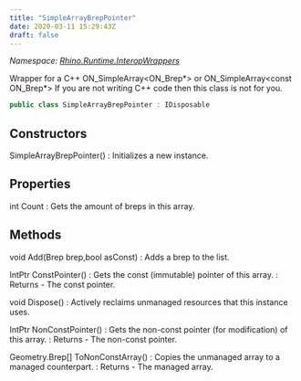 ```yaml
---
title: "SimpleArrayBrepPointer"
date: 2020-03-11 15:29:43Z
draft: false
---
```


*Namespace: [Rhino.Runtime.InteropWrappers](../)*

Wrapper for a C++ ON_SimpleArray<ON_Brep*> or ON_SimpleArray<const ON_Brep*>
   If you are not writing C++ code then this class is not for you.
```cs
public class SimpleArrayBrepPointer : IDisposable
```
## Constructors

SimpleArrayBrepPointer()
: Initializes a new  instance.
## Properties

int Count
: Gets the amount of breps in this array.
## Methods

void Add(Brep brep,bool asConst)
: Adds a brep to the list.

IntPtr ConstPointer()
: Gets the const (immutable) pointer of this array.
: Returns - The const pointer.

void Dispose()
: Actively reclaims unmanaged resources that this instance uses.

IntPtr NonConstPointer()
: Gets the non-const pointer (for modification) of this array.
: Returns - The non-const pointer.

Geometry.Brep[] ToNonConstArray()
: Copies the unmanaged array to a managed counterpart.
: Returns - The managed array.
